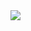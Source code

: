 <img align="left" src="https://github-readme-stats.vercel.app/api?username=huangyz0918&show_icons=true&icon_color=000000&text_color=000000&bg_color=ffffff&hide_title=false&title_color=000000" />

